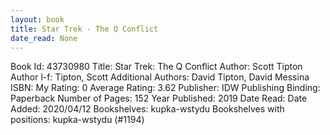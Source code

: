 ```yaml
---
layout: book
title: Star Trek - The Q Conflict
date_read: None
---
```


Book Id: 43730980
Title: Star Trek: The Q Conflict
Author: Scott Tipton
Author l-f: Tipton, Scott
Additional Authors: David Tipton, David Messina
ISBN: 
My Rating: 0
Average Rating: 3.62
Publisher: IDW Publishing
Binding: Paperback
Number of Pages: 152
Year Published: 2019
Date Read: 
Date Added: 2020/04/12
Bookshelves: kupka-wstydu
Bookshelves with positions: kupka-wstydu (#1194)

